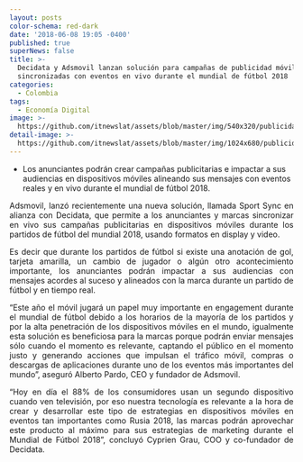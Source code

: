 ```yaml
---
layout: posts
color-schema: red-dark
date: '2018-06-08 19:05 -0400'
published: true
superNews: false
title: >-
  Decidata y Adsmovil lanzan solución para campañas de publicidad móvil
  sincronizadas con eventos en vivo durante el mundial de fútbol 2018
categories:
  - Colombia
tags:
  - Economía Digital
image: >-
  https://github.com/itnewslat/assets/blob/master/img/540x320/publicidad-movil-p.jpg
detail-image: >-
  https://github.com/itnewslat/assets/blob/master/img/1024x680/publicidad-movil-g.jpg
---
```

- Los anunciantes podrán crear campañas publicitarias e impactar a sus audiencias en dispositivos móviles alineando sus mensajes con eventos reales y en vivo durante el mundial de fútbol 2018.

<p style="text-align: justify;">Adsmovil, lanzó recientemente una nueva solución, llamada Sport Sync en alianza con Decidata, que permite a los anunciantes y marcas sincronizar en vivo sus campañas publicitarias en dispositivos móviles durante los partidos de fútbol del mundial 2018, usando formatos en display y video.</p>

<p style="text-align: justify;">Es decir que durante los partidos de fútbol si existe una anotación de gol, tarjeta amarilla, un cambio de jugador o algún otro acontecimiento importante, los anunciantes podrán impactar a sus audiencias con mensajes acordes al suceso y alineados con la marca durante un partido de fútbol y en tiempo real.</p> 

<p style="text-align: justify;">“Este año el móvil jugará un papel muy importante en engagement durante el mundial de fútbol debido a los horarios de la mayoría de los partidos y por la alta penetración de los dispositivos móviles en el mundo, igualmente esta solución es beneficiosa para la marcas porque podrán enviar mensajes sólo cuando el momento es relevante, captando el público en el momento justo y generando acciones que impulsan el tráfico móvil, compras o descargas de aplicaciones durante uno de los eventos más importantes del mundo”, aseguró Alberto Pardo, CEO y fundador de Adsmovil.</p>

<p style="text-align: justify;">“Hoy en día el 88% de los consumidores usan un segundo dispositivo cuando ven televisión, por eso nuestra tecnología es relevante a la hora de crear y desarrollar este tipo de estrategias en dispositivos móviles en eventos tan importantes como Rusia 2018, las marcas podrán aprovechar este producto al máximo para sus estrategias de marketing durante el Mundial de Fútbol 2018”, concluyó Cyprien Grau, COO y co-fundador de Decidata.</p>